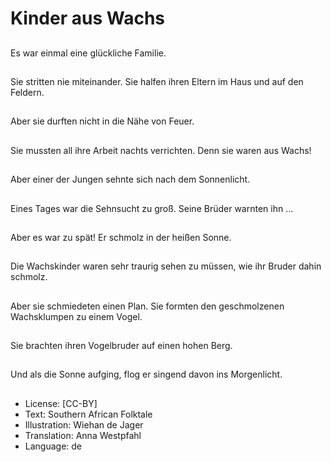 # Kinder aus Wachs

##
Es war einmal eine glückliche Familie.

##
Sie stritten nie miteinander. Sie halfen ihren Eltern im Haus und auf den Feldern.

##
Aber sie durften nicht in die Nähe von Feuer.

##
Sie mussten all ihre Arbeit nachts verrichten. Denn sie waren aus Wachs!

##
Aber einer der Jungen sehnte sich nach dem Sonnenlicht.

##
Eines Tages war die Sehnsucht zu groß. Seine Brüder warnten ihn …

##
Aber es war zu spät! Er schmolz in der heißen Sonne.

##
Die Wachskinder waren sehr traurig sehen zu müssen, wie ihr Bruder dahin schmolz.

##
Aber sie schmiedeten einen Plan. Sie formten den geschmolzenen Wachsklumpen zu einem Vogel.

##
Sie brachten ihren Vogelbruder auf einen hohen Berg.

##
Und als die Sonne aufging, flog er singend davon ins Morgenlicht.

##
* License: [CC-BY]
* Text: Southern African Folktale
* Illustration: Wiehan de Jager
* Translation: Anna Westpfahl
* Language: de
